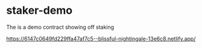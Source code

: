 # staker-demo
The is a demo contract showing off staking

https://6147c0649fd229ffa47af7c5--blissful-nightingale-13e6c8.netlify.app/